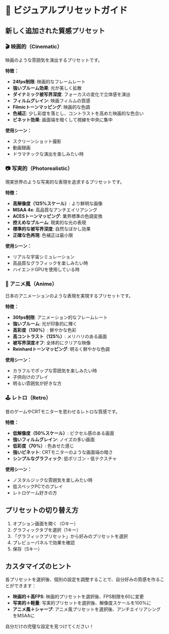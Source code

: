 # 🎨 ビジュアルプリセットガイド

## 新しく追加された質感プリセット

### 🎬 映画的（Cinematic）
映画のような雰囲気を演出するプリセットです。

**特徴：**
- **24fps制限**: 映画的なフレームレート
- **強いブルーム効果**: 光が美しく拡散
- **ダイナミック被写界深度**: フォーカスの変化で立体感を演出
- **フィルムグレイン**: 映画フィルムの質感
- **Filmicトーンマッピング**: 映画的な色調
- **色補正**: 少し彩度を落とし、コントラストを高めた映画的な色合い
- **ビネット効果**: 画面端を暗くして視線を中央に集中

**使用シーン：**
- スクリーンショット撮影
- 動画録画
- ドラマチックな演出を楽しみたい時

### 📷 写実的（Photorealistic）
現実世界のような写実的な表現を追求するプリセットです。

**特徴：**
- **高解像度（125%スケール）**: より鮮明な画像
- **MSAA 4x**: 高品質なアンチエイリアシング
- **ACESトーンマッピング**: 業界標準の色調変換
- **控えめなブルーム**: 現実的な光の表現
- **標準的な被写界深度**: 自然なぼかし効果
- **正確な色再現**: 色補正は最小限

**使用シーン：**
- リアルな宇宙シミュレーション
- 高品質なグラフィックを楽しみたい時
- ハイエンドGPUを使用している時

### 🎨 アニメ風（Anime）
日本のアニメーションのような表現を実現するプリセットです。

**特徴：**
- **30fps制限**: アニメーション的なフレームレート
- **強いブルーム**: 光が印象的に輝く
- **高彩度（130%）**: 鮮やかな色彩
- **高コントラスト（125%）**: メリハリのある画面
- **被写界深度オフ**: 全体的にクリアな映像
- **Reinhardトーンマッピング**: 明るく鮮やかな色調

**使用シーン：**
- カラフルでポップな雰囲気を楽しみたい時
- 子供向けのプレイ
- 明るい雰囲気が好きな方

### 🕹️ レトロ（Retro）
昔のゲームやCRTモニターを思わせるレトロな質感です。

**特徴：**
- **低解像度（50%スケール）**: ピクセル感のある画面
- **強いフィルムグレイン**: ノイズの多い画面
- **低彩度（70%）**: 色あせた感じ
- **強いビネット**: CRTモニターのような画面端の暗さ
- **シンプルなグラフィック**: 低ポリゴン・低テクスチャ

**使用シーン：**
- ノスタルジックな雰囲気を楽しみたい時
- 低スペックPCでのプレイ
- レトロゲーム好きの方

## プリセットの切り替え方

1. オプション画面を開く（Oキー）
2. グラフィックタブを選択（1キー）
3. 「グラフィックプリセット」から好みのプリセットを選択
4. プレビューパネルで効果を確認
5. 保存（Sキー）

## カスタマイズのヒント

各プリセットを選択後、個別の設定を調整することで、自分好みの質感を作ることができます：

- **映画的＋高FPS**: 映画的プリセットを選択後、FPS制限を60に変更
- **写実的＋軽量**: 写実的プリセットを選択後、解像度スケールを100%に
- **アニメ風＋シャープ**: アニメ風プリセットを選択後、アンチエイリアシングをMSAAに

自分だけの完璧な設定を見つけてください！